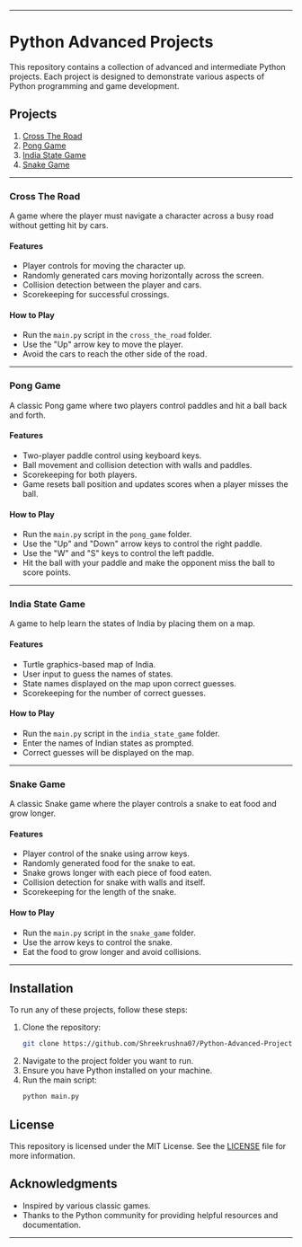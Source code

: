 
---

# Python Advanced Projects

This repository contains a collection of advanced and intermediate Python projects. Each project is designed to demonstrate various aspects of Python programming and game development.

## Projects

1. [Cross The Road](#cross-the-road)
2. [Pong Game](#pong-game)
3. [India State Game](#india-state-game)
4. [Snake Game](#snake-game)

---

### Cross The Road

A game where the player must navigate a character across a busy road without getting hit by cars.

#### Features

- Player controls for moving the character up.
- Randomly generated cars moving horizontally across the screen.
- Collision detection between the player and cars.
- Scorekeeping for successful crossings.

#### How to Play

- Run the `main.py` script in the `cross_the_road` folder.
- Use the "Up" arrow key to move the player.
- Avoid the cars to reach the other side of the road.

---

### Pong Game

A classic Pong game where two players control paddles and hit a ball back and forth.

#### Features

- Two-player paddle control using keyboard keys.
- Ball movement and collision detection with walls and paddles.
- Scorekeeping for both players.
- Game resets ball position and updates scores when a player misses the ball.

#### How to Play

- Run the `main.py` script in the `pong_game` folder.
- Use the "Up" and "Down" arrow keys to control the right paddle.
- Use the "W" and "S" keys to control the left paddle.
- Hit the ball with your paddle and make the opponent miss the ball to score points.

---

### India State Game

A game to help learn the states of India by placing them on a map.

#### Features

- Turtle graphics-based map of India.
- User input to guess the names of states.
- State names displayed on the map upon correct guesses.
- Scorekeeping for the number of correct guesses.

#### How to Play

- Run the `main.py` script in the `india_state_game` folder.
- Enter the names of Indian states as prompted.
- Correct guesses will be displayed on the map.

---

### Snake Game

A classic Snake game where the player controls a snake to eat food and grow longer.

#### Features

- Player control of the snake using arrow keys.
- Randomly generated food for the snake to eat.
- Snake grows longer with each piece of food eaten.
- Collision detection for snake with walls and itself.
- Scorekeeping for the length of the snake.

#### How to Play

- Run the `main.py` script in the `snake_game` folder.
- Use the arrow keys to control the snake.
- Eat the food to grow longer and avoid collisions.

---

## Installation

To run any of these projects, follow these steps:

1. Clone the repository:
   ```sh
   git clone https://github.com/Shreekrushna07/Python-Advanced-Projects.git
   ```
2. Navigate to the project folder you want to run.
3. Ensure you have Python installed on your machine.
4. Run the main script:
   ```sh
   python main.py
   ```

## License

This repository is licensed under the MIT License. See the [LICENSE](LICENSE) file for more information.

## Acknowledgments

- Inspired by various classic games.
- Thanks to the Python community for providing helpful resources and documentation.

---

